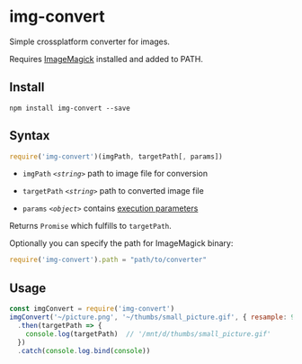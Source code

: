 # img-convert
Simple crossplatform converter for images.

Requires [ImageMagick](https://www.imagemagick.org/script/download.php) installed and added to PATH.

Install
--------
`npm install img-convert --save`

Syntax
--------
```javascript
require('img-convert')(imgPath, targetPath[, params])
```

- `imgPath`  *`<string>`* path to image file for conversion

- `targetPath`  *`<string>`*  path to converted image file

- `params` *`<object>`* contains [execution parameters](https://www.imagemagick.org/script/convert.php)

Returns `Promise` which fulfills to `targetPath`.

Optionally you can specify the path for ImageMagick binary:
```javascript
require('img-convert').path = "path/to/converter"
```
Usage
--------
```javascript
const imgConvert = require('img-convert')
imgConvert('~/picture.png', '~/thumbs/small_picture.gif', { resample: 96, resize: '50%' })
  .then(targetPath => {
    console.log(targetPath)  // '/mnt/d/thumbs/small_picture.gif'
  })
  .catch(console.log.bind(console))
```
